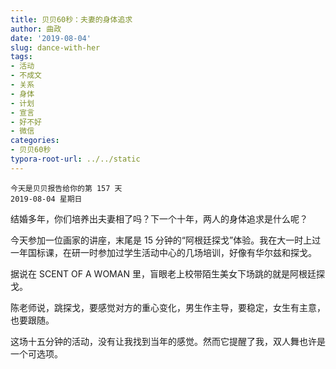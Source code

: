 ```yaml
---
title: 贝贝60秒：夫妻的身体追求
author: 曲政
date: '2019-08-04'
slug: dance-with-her
tags:
- 活动
- 不成文
- 关系
- 身体
- 计划
- 宣言
- 好不好
- 微信
categories:
- 贝贝60秒
typora-root-url: ../../static
---
```


```
今天是贝贝报告给你的第 157 天
2019-08-04 星期日
```

结婚多年，你们培养出夫妻相了吗？下一个十年，两人的身体追求是什么呢？

今天参加一位画家的讲座，末尾是 15 分钟的“阿根廷探戈”体验。我在大一时上过一年国标课，在研一时参加过学生活动中心的几场培训，好像有华尔兹和探戈。

据说在 SCENT OF A WOMAN 里，盲眼老上校带陌生美女下场跳的就是阿根廷探戈。

陈老师说，跳探戈，要感觉对方的重心变化，男生作主导，要稳定，女生有主意，也要跟随。

这场十五分钟的活动，没有让我找到当年的感觉。然而它提醒了我，双人舞也许是一个可选项。